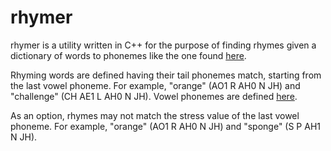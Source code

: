 rhymer
======

rhymer is a utility written in C++ for the purpose of finding rhymes given a dictionary of words to phonemes like the one found [here](http://svn.code.sf.net/p/cmusphinx/code/trunk/cmudict/cmudict-0.7b).

Rhyming words are defined having their tail phonemes match, starting from the last vowel phoneme.
For example, "orange" (AO1 R AH0 N JH) and "challenge" (CH AE1 L AH0 N JH).
Vowel phonemes are defined [here](http://svn.code.sf.net/p/cmusphinx/code/trunk/cmudict/cmudict-0.7b.phones).

As an option, rhymes may not match the stress value of the last vowel phoneme.
For example, "orange" (AO1 R AH0 N JH) and "sponge" (S P AH1 N JH).